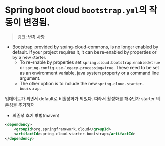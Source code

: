 # Spring boot cloud `bootstrap.yml`의 작동이 변경됨.

> 링크: [변경 사항](https://github.com/spring-cloud/spring-cloud-release/wiki/Spring-Cloud-2020.0-Release-Notes#breaking-changes)

- Bootstrap, provided by spring-cloud-commons, is no longer enabled by default. If your project requires it, it can be re-enabled by properties or by a new starter.
  - To re-enable by properties set `spring.cloud.bootstrap.enabled=true` or `spring.config.use-legacy-processing=true`. These need to be set as an environment variable, java system property or a command line argument.
  - The other option is to include the new `spring-cloud-starter-bootstrap`.

업데이트가 되면서 default로 비활성화가 되었다. 따라서 활성화를 해주던가 starter 의존성을 추가하자

- 의존성 추가 방법(maven)

```xml
<dependency>
    <groupId>org.springframework.cloud</groupId>
    <artifactId>spring-cloud-starter-bootstrap</artifactId>
</dependency>
```
